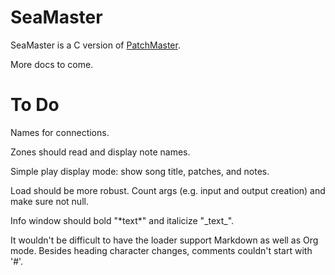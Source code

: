 # SeaMaster

SeaMaster is a C version of [PatchMaster](https://patchmaster.org/).

More docs to come.

# To Do

Names for connections.

Zones should read and display note names.

Simple play display mode: show song title, patches, and notes.

Load should be more robust. Count args (e.g. input and output creation) and
make sure not null.

Info window should bold "\*text\*" and italicize "\_text\_".

It wouldn't be difficult to have the loader support Markdown as well as Org
mode. Besides heading character changes, comments couldn't start with '#'.
